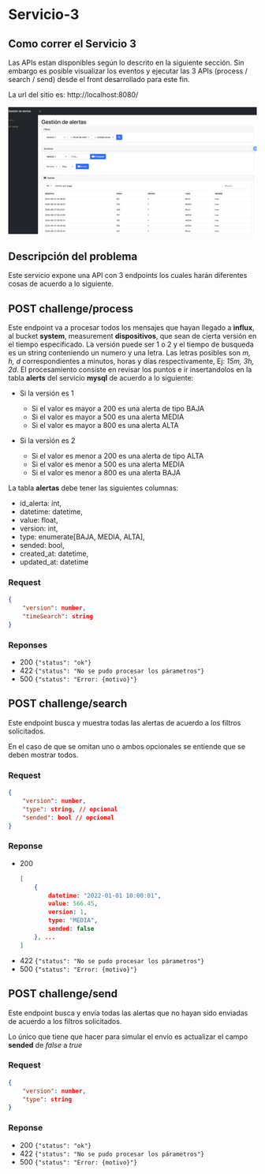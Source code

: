 # Servicio-3

## Como correr el Servicio 3

Las APIs estan disponibles según lo descrito en la siguiente sección. 
Sin embargo es posible visualizar los eventos y ejecutar las 3 APIs (process / search / send) desde el front desarrollado para este fin.

La url del sitio es: http://localhost:8080/

![Demo](./demo.png "Demo del front")

## Descripción del problema

Este servicio expone una API con 3 endpoints los cuales harán diferentes
cosas de acuerdo a lo siguiente.

## POST challenge/process

Este endpoint va a procesar todos los mensajes que hayan llegado a **influx**, al bucket **system**, measurement **dispositivos**, que sean de cierta versión en el tiempo especificado. La versión puede ser 1 o 2 y el tiempo de busqueda es un string conteniendo un numero y una letra. Las letras posibles son *m, h, d* correspondientes a minutos, horas y días respectivamente, Ej: *15m, 3h, 2d*.
El procesamiento consiste en revisar los puntos e ir insertandolos en la tabla **alerts** del servicio **mysql** de acuerdo a lo siguiente:

- Si la versión es 1

  - Si el valor es mayor a 200 es una alerta de tipo BAJA
  - Si el valor es mayor a 500 es una alerta MEDIA
  - Si el valor es mayor a 800 es una alerta ALTA

- Si la versión es 2

  - Si el valor es menor a 200 es una alerta de tipo ALTA
  - Si el valor es menor a 500 es una alerta MEDIA
  - Si el valor es menor a 800 es una alerta BAJA

La tabla **alertas** debe tener las siguientes columnas:

- id_alerta: int,
- datetime: datetime,
- value: float,
- version: int,
- type: enumerate[BAJA, MEDIA, ALTA],
- sended: bool,
- created_at: datetime,
- updated_at: datetime

### Request

```json
{
    "version": number,
    "timeSearch": string
}
```

### Reponses

- 200 `{"status": "ok"}`
- 422 `{"status": "No se pudo procesar los párametros"}`
- 500 `{"status": "Error: {motivo}"}`

## POST challenge/search

Este endpoint busca y muestra todas las alertas de acuerdo a los filtros
solicitados.

En el caso de que se omitan uno o ambos opcionales se entiende que se deben mostrar todos.

### Request

```json
{
    "version": number,
    "type": string, // opcional
    "sended": bool // opcional
}
```

### Reponse

- 200
    ```json
    [
        {
            datetime: "2022-01-01 10:00:01",
            value: 566.45,
            version: 1,
            type: "MEDIA",
            sended: false
        }, ...
    ]
    ```
- 422 `{"status": "No se pudo procesar los párametros"}`
- 500 `{"status": "Error: {motivo}"}`

## POST challenge/send

Este endpoint busca y envía todas las alertas que no hayan sido
enviadas de acuerdo a los filtros solicitados.

Lo único que tiene que hacer para simular el envío es actualizar el campo **sended** de *false* a *true*

### Request

```json
{
    "version": number,
    "type": string
}
```

### Reponse

- 200 `{"status": "ok"}`
- 422 `{"status": "No se pudo procesar los párametros"}`
- 500 `{"status": "Error: {motivo}"}`